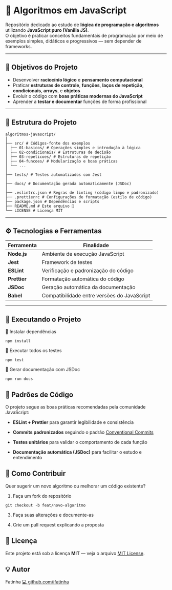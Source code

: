 # 🧠 Algoritmos em JavaScript

Repositório dedicado ao estudo de **lógica de programação e algoritmos** utilizando **JavaScript puro (Vanilla JS)**.  
O objetivo é praticar conceitos fundamentais de programação por meio de exemplos simples, didáticos e progressivos — sem depender de frameworks.

---

## 🚀 Objetivos do Projeto

- Desenvolver **raciocínio lógico** e **pensamento computacional**
- Praticar **estruturas de controle**, **funções**, **laços de repetição**, **condicionais**, **arrays**, e **objetos**
- Evoluir o código com **boas práticas modernas do JavaScript**
- Aprender a **testar e documentar** funções de forma profissional

---

## 🧩 Estrutura do Projeto

```
algoritmos-javascript/
│
├── src/ # Códigos-fonte dos exemplos
│ ├── 01-basicos/ # Operações simples e introdução à lógica
│ ├── 02-condicionais/ # Estruturas de decisão
│ ├── 03-repeticoes/ # Estruturas de repetição
│ ├── 04-funcoes/ # Modularização e boas práticas
│ └── ...
│
├── tests/ # Testes automatizados com Jest
│
├── docs/ # Documentação gerada automaticamente (JSDoc)
│
├── .eslintrc.json # Regras de linting (código limpo e padronizado)
├── .prettierrc # Configurações de formatação (estilo de código)
├── package.json # Dependências e scripts
├── README.md # Este arquivo 📘
└── LICENSE # Licença MIT
```


---

## ⚙️ Tecnologias e Ferramentas

| Ferramenta | Finalidade |
|-------------|-------------|
| **Node.js** | Ambiente de execução JavaScript |
| **Jest** | Framework de testes |
| **ESLint** | Verificação e padronização do código |
| **Prettier** | Formatação automática do código |
| **JSDoc** | Geração automática da documentação |
| **Babel** | Compatibilidade entre versões do JavaScript |

---

## 🧪 Executando o Projeto
🔹 Instalar dependências

```
npm install
```

🔹 Executar todos os testes

```
npm test
```

🔹 Gerar documentação com JSDoc

```
npm run docs
```

## 🧭 Padrões de Código

O projeto segue as boas práticas recomendadas pela comunidade JavaScript:

*   **ESLint + Prettier** para garantir legibilidade e consistência
    
*   **Commits padronizados** seguindo o padrão [Conventional Commits](https://www.conventionalcommits.org/en/v1.0.0/)
    
*   **Testes unitários** para validar o comportamento de cada função
    
*   **Documentação automática (JSDoc)** para facilitar o estudo e entendimento

## 🧠 Como Contribuir
Quer sugerir um novo algoritmo ou melhorar um código existente?

1.  Faça um fork do repositório

```git checkout -b feat/novo-algoritmo```
    
3.  Faça suas alterações e documente-as
    
4.  Crie um pull request explicando a proposta

## 🪪 Licença
Este projeto está sob a licença **MIT** — veja o arquivo [MIT License](./LICENSE).

## 💡 Autor
Fatinha
[💻 github.com/ifatinha](https://github.com/ifatinha)